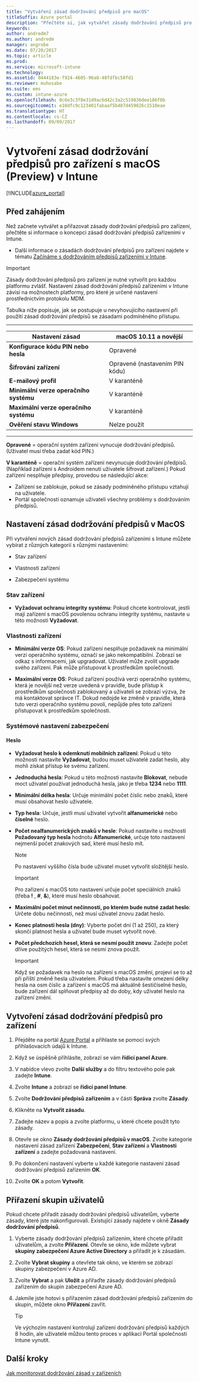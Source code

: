 ```yaml
---
title: "Vytváření zásad dodržování předpisů pro macOS"
titleSuffix: Azure portal
description: "Přečtěte si, jak vytvářet zásady dodržování předpisů pro zařízení s macOS."
keywords: 
author: andredm7
ms.author: andredm
manager: angrobe
ms.date: 07/20/2017
ms.topic: article
ms.prod: 
ms.service: microsoft-intune
ms.technology: 
ms.assetid: 0444183e-f924-4605-96a8-48fdfbc58fd1
ms.reviewer: muhosabe
ms.suite: ems
ms.custom: intune-azure
ms.openlocfilehash: 0c6e3c3f8e31d9ac6d42c3a2c519836dee186f0b
ms.sourcegitcommit: e10dfc9c123401fabaaf5b487d459826c1510eae
ms.translationtype: HT
ms.contentlocale: cs-CZ
ms.lasthandoff: 09/09/2017
---
```

# <a name="create-a-device-compliance-policy-for-macos-devices-preview-with-intune"></a>Vytvoření zásad dodržování předpisů pro zařízení s macOS (Preview) v Intune


[!INCLUDE[azure_portal](./includes/azure_portal.md)]

## <a name="before-you-begin"></a>Před zahájením

Než začnete vytvářet a přiřazovat zásady dodržování předpisů pro zařízení, přečtěte si informace o koncepci zásad dodržování předpisů zařízeními v Intune.

- Další informace o zásadách dodržování předpisů pro zařízení najdete v tématu [Začínáme s dodržováním předpisů zařízeními v Intune](device-compliance.md).

> [!IMPORTANT]
> Zásady dodržování předpisů pro zařízení je nutné vytvořit pro každou platformu zvlášť. Nastavení zásad dodržování předpisů zařízeními v Intune závisí na možnostech platformy, pro které je určené nastavení prostřednictvím protokolu MDM.

Tabulka níže popisuje, jak se postupuje u nevyhovujícího nastavení při použití zásad dodržování předpisů se zásadami podmíněného přístupu.

-------------------------------


| **Nastavení zásad** | **macOS 10.11 a novější** |
| --- | --- |
| **Konfigurace kódu PIN nebo hesla** | Opravené |   
| **Šifrování zařízení** | Opravené (nastavením PIN kódu) |
| **E-mailový profil** | V karanténě |
|**Minimální verze operačního systému** | V karanténě |
| **Maximální verze operačního systému** | V karanténě |  
| **Ověření stavu Windows** | Nelze použít |  
----------------------------


**Opravené** = operační systém zařízení vynucuje dodržování předpisů. (Uživatel musí třeba zadat kód PIN.)

**V karanténě** = operační systém zařízení nevynucuje dodržování předpisů. (Například zařízení s Androidem nenutí uživatele šifrovat zařízení.) Pokud zařízení nesplňuje předpisy, provedou se následující akce:

- Zařízení se zablokuje, pokud se zásady podmíněného přístupu vztahují na uživatele.
- Portál společnosti oznamuje uživateli všechny problémy s dodržováním předpisů.

## <a name="macos-compliance-policy-settings"></a>Nastavení zásad dodržování předpisů v MacOS

Při vytváření nových zásad dodržování předpisů zařízeními s Intune můžete vybírat z různých kategorií s různými nastaveními:

- Stav zařízení

- Vlastnosti zařízení

- Zabezpečení systému

### <a name="device-health"></a>Stav zařízení

- **Vyžadovat ochranu integrity systému**: Pokud chcete kontrolovat, jestli mají zařízení s macOS povolenou ochranu integrity systému, nastavte u této možnosti **Vyžadovat**.

### <a name="device-properties"></a>Vlastnosti zařízení

- **Minimální verze OS**: Pokud zařízení nesplňuje požadavek na minimální verzi operačního systému, označí se jako nekompatibilní. Zobrazí se odkaz s informacemi, jak upgradovat. Uživatel může zvolit upgrade svého zařízení. Pak může přistupovat k prostředkům společnosti.

- **Maximální verze OS**: Pokud zařízení používá verzi operačního systému, která je novější než verze uvedená v pravidle, bude přístup k prostředkům společnosti zablokovaný a uživateli se zobrazí výzva, že má kontaktovat správce IT. Dokud nedojde ke změně v pravidle, která tuto verzi operačního systému povolí, nepůjde přes toto zařízení přistupovat k prostředkům společnosti.

### <a name="system-security-settings"></a>Systémové nastavení zabezpečení

#### <a name="password"></a>Heslo

- **Vyžadovat heslo k odemknutí mobilních zařízení**: Pokud u této možnosti nastavíte **Vyžadovat**, budou muset uživatelé zadat heslo, aby mohli získat přístup ke svému zařízení.

- **Jednoduchá hesla**: Pokud u této možnosti nastavíte **Blokovat**, nebude moct uživatel používat jednoduchá hesla, jako je třeba **1234** nebo **1111**.

- **Minimální délka hesla**: Určuje minimální počet číslic nebo znaků, které musí obsahovat heslo uživatele.

- **Typ hesla**: Určuje, jestli musí uživatel vytvořit **alfanumerické** nebo **číselné** heslo.

- **Počet nealfanumerických znaků v hesle**: Pokud nastavíte u možnosti **Požadovaný typ hesla** hodnotu **Alfanumerické**, určuje toto nastavení nejmenší počet znakových sad, které musí heslo mít. 

    > [!NOTE]
    > Po nastavení vyššího čísla bude uživatel muset vytvořit složitější heslo.

    > [!IMPORTANT]
    > Pro zařízení s macOS toto nastavení určuje počet speciálních znaků (třeba **!** , **#**, **&amp;**), které musí heslo obsahovat.

- **Maximální počet minut nečinnosti, po kterém bude nutné zadat heslo**: Určete dobu nečinnosti, než musí uživatel znovu zadat heslo.

- **Konec platnosti hesla (dny)**: Vyberte počet dní (1 až 250), za který skončí platnost hesla a uživatel bude muset vytvořit nové.

- **Počet předchozích hesel, která se nesmí použít znovu**: Zadejte počet dříve použitých hesel, která se nesmí znova použít.

    > [!IMPORTANT]
    > Když se požadavek na heslo na zařízení s macOS změní, projeví se to až při příští změně hesla uživatelem. Pokud třeba nastavíte omezení délky hesla na osm číslic a zařízení s macOS má aktuálně šestičíselné heslo, bude zařízení dál splňovat předpisy až do doby, kdy uživatel heslo na zařízení změní.

## <a name="to-create-a-device-compliance-policy"></a>Vytvoření zásad dodržování předpisů pro zařízení

1. Přejděte na portál [Azure Portal](https://portal.azure.com) a přihlaste se pomocí svých přihlašovacích údajů k Intune.

2. Když se úspěšně přihlásíte, zobrazí se vám **řídicí panel Azure**.

3. V nabídce vlevo zvolte **Další služby** a do filtru textového pole pak zadejte **Intune**.

4. Zvolte **Intune** a zobrazí se **řídicí panel Intune**.

5. Zvolte **Dodržování předpisů zařízením** a v části **Správa** zvolte **Zásady**.

6. Klikněte na **Vytvořit zásadu**.

7. Zadejte název a popis a zvolte platformu, u které chcete použít tyto zásady.

8. Otevře se okno **Zásady dodržování předpisů v macOS**. Zvolte kategorie nastavení zásad zařízení **Zabezpečení**, **Stav zařízení** a **Vlastnosti zařízení** a zadejte požadovaná nastavení.

10. Po dokončení nastavení vyberte u každé kategorie nastavení zásad dodržování předpisů zařízením **OK**.

11. Zvolte **OK** a potom **Vytvořit**.

## <a name="assign-user-groups"></a>Přiřazení skupin uživatelů

Pokud chcete přiřadit zásady dodržování předpisů uživatelům, vyberte zásady, které jste nakonfigurovali. Existující zásady najdete v okně **Zásady dodržování předpisů**.

1. Vyberte zásady dodržování předpisů zařízením, které chcete přiřadit uživatelům, a zvolte **Přiřazení**. Otevře se okno, kde můžete vybrat **skupiny zabezpečení Azure Active Directory** a přiřadit je k zásadám.

2. Zvolte **Vybrat skupiny** a otevřete tak okno, ve kterém se zobrazí skupiny zabezpečení v Azure AD.

3. Zvolte **Vybrat** a pak **Uložit** a přiřaďte zásady dodržování předpisů zařízením do skupin zabezpečení Azure AD.

4. Jakmile jste hotovi s přiřazením zásad dodržování předpisů zařízením do skupin, můžete okno **Přiřazení** zavřít.

    > [!TIP]
    > Ve výchozím nastavení kontrolují zařízení dodržování předpisů každých 8 hodin, ale uživatelé můžou tento proces v aplikaci Portál společnosti Intune vynutit.

## <a name="next-steps"></a>Další kroky

[Jak monitorovat dodržování zásad v zařízeních](compliance-policy-monitor.md)
